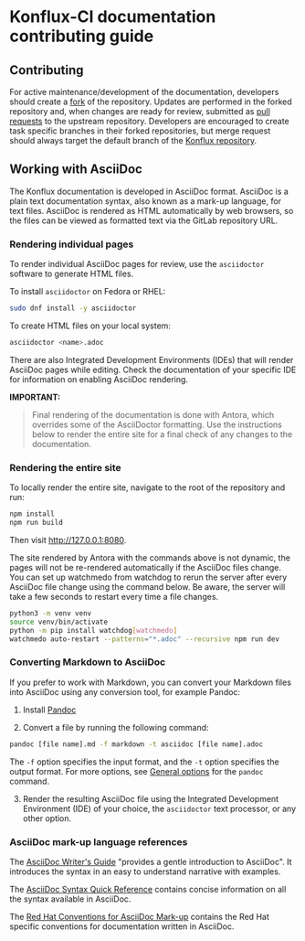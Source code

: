 # Konflux-CI documentation contributing guide

## Contributing

For active maintenance/development of the documentation, developers
should create a
[fork](https://docs.github.com/en/pull-requests/collaborating-with-pull-requests/working-with-forks/fork-a-repo)
of the repository. Updates are performed in the forked
repository and, when changes are ready for review, submitted as
[pull requests](https://docs.github.com/en/pull-requests/collaborating-with-pull-requests/proposing-changes-to-your-work-with-pull-requests/about-pull-requests)
to the upstream repository. Developers are encouraged to create task
specific branches in their forked repositories, but merge request should
always target the default branch of the
[Konflux repository](https://github.com/konflux-ci/docs).

## Working with AsciiDoc

The Konflux documentation is developed in AsciiDoc format. AsciiDoc is a plain text documentation syntax, also known as a mark-up
language, for text files. AsciiDoc is rendered as HTML automatically by
web browsers, so the files can be viewed as formatted text via the GitLab
repository URL.

### Rendering individual pages

To render individual AsciiDoc pages for review,
use the `asciidoctor` software to generate HTML files.

To install `asciidoctor` on Fedora or RHEL:

```bash
sudo dnf install -y asciidoctor
```

To create HTML files on your local system:

```bash
asciidoctor <name>.adoc
```

There are also Integrated Development Environments (IDEs) that will render
AsciiDoc pages while editing. Check the documentation of your specific IDE
for information on enabling AsciiDoc rendering.

**IMPORTANT:**
> Final rendering of the documentation is done with Antora,
> which overrides some of the AsciiDoctor formatting. Use the instructions
> below to render the entire site for a final check of any changes to the
> documentation.

### Rendering the entire site

To locally render the entire site, navigate to the root of the repository
and run:

```bash
npm install
npm run build
```

Then visit http://127.0.0.1:8080.


The site rendered by Antora with the commands above is not dynamic, the pages
will not be re-rendered automatically if the AsciiDoc files change. You can
set up watchmedo from watchdog to rerun the server after every AsciiDoc
file change using the command below. Be aware, the server will take a few
seconds to restart every time a file changes.

```bash
python3 -m venv venv
source venv/bin/activate
python -m pip install watchdog[watchmedo]
watchmedo auto-restart --patterns="*.adoc" --recursive npm run dev
```

### Converting Markdown to AsciiDoc

If you prefer to work with Markdown, you can convert your Markdown files into AsciiDoc using any conversion tool, for example Pandoc:

1. Install [Pandoc](https://pandoc.org/installing.html)

2. Convert a file by running the following command:

```bash
pandoc [file name].md -f markdown -t asciidoc [file name].adoc
```

The `-f` option specifies the input format, and the `-t` option specifies the output format. For more options, see [General options](https://pandoc.org/chunkedhtml-demo/3.1-general-options.html) for the `pandoc` command.

3. Render the resulting AsciiDoc file using the Integrated Development Environment (IDE) of your choice, the `asciidoctor` text processor, or any other option.

### AsciiDoc mark-up language references

The [AsciiDoc Writer's Guide](https://asciidoctor.org/docs/asciidoc-writers-guide/)
"provides a gentle introduction to AsciiDoc".
It introduces the syntax in an easy to understand narrative with examples.

The [AsciiDoc Syntax Quick Reference](https://asciidoctor.org/docs/asciidoc-syntax-quick-reference/)
contains concise information on all the syntax available in AsciiDoc.

The [Red Hat Conventions for AsciiDoc Mark-up](https://redhat-documentation.github.io/asciidoc-markup-conventions/)
contains the Red Hat specific conventions for documentation written in
AsciiDoc.